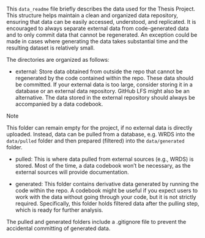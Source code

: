 This `data_readme` file briefly describes the data used for the Thesis Project. This structure helps maintain a clean and organized data repository, ensuring that data can be easily accessed, understood, and replicated. It is encouraged to always separate external data from code-generated data and to only commit data that cannot be regenerated. An exception could be made in cases where generating the data takes substantial time and the resulting dataset is relatively small.

The directories are organized as follows:
- external: Store data obtained from outside the repo that cannot be regenerated by the code contained within the repo. These data should be committed. If your external data is too large, consider storing it in a database or an external data repository. GitHub LFS might also be an alternative. The data stored in the external repository should always be accompanied by a data codebook.
> [!NOTE]
> This folder can remain empty for the project, if no external data is directly uploaded. Instead, data can be pulled from a database, e.g. WRDS into the `data/pulled` folder and then prepared (filtered) into the `data/generated` folder.

- pulled: This is where data pulled from external sources (e.g., WRDS) is stored. Most of the time, a data codebook won’t be necessary, as the external sources will provide documentation.

- generated: This folder contains derivative data generated by running the code within the repo. A codebook might be useful if you expect users to work with the data without going through your code, but it is not strictly required. Specifically, this folder holds filtered data after the pulling step, which is ready for further analysis.

The pulled and generated folders include a .gitignore file to prevent the accidental committing of generated data.